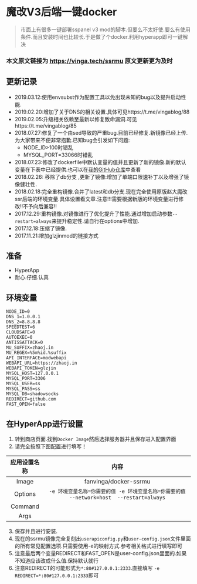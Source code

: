 # 魔改V3后端一键docker


> 市面上有很多一键部署sspanel v3 mod的脚本.但要么不太好使.要么有使用条件.而且安装时间也比较长.于是做了个docker.利用hyperapp即可一键解决

### 本文原文链接为 https://vinga.tech/ssrmu 原文更新更为及时


## 更新记录

- 2019.03.12:使用envsubst作为配置工具以免出现未知的bug以及提升启动性能.
- 2019.02.20:增加了关于DNS的相关设置.具体可见https://t.me/vingablog/88
- 2019.02.05:升级相关依赖至最新以修复致命漏洞.可见https://t.me/vingablog/85
- 2018.07.27:修复了一个由sed导致的严重bug.目前已经修复.新镜像已经上传.为大家带来不便非常抱歉.已知bug会引发如下问题:
  * NODE_ID>100时错乱
  * MYSQL_PORT=33066时错乱
- 2018.07.23:修改了dockerfile中默认变量的值并且更新了新的镜像.新的默认变量在下表中已经提供.也可以在[我的GitHub仓库](https://github.com/fanvinga/dockerfiles/blob/master/ssrmu/Dockerfile)中查看
- 2018.02.26: 移除了db分支 ,更新了镜像:增加了单端口限速补丁以及增强了镜像健壮性.
- 2018.02.18:完全重构镜像.合并了latest和db分支.现在完全使用原版赵大魔改ssr后端的环境变量.具体设置看文章.注意!!!需要根据新版的环境变量进行修改!!不予向后兼容!!
- 2017.12.29:重构镜像.对镜像进行了优化提升了性能.通过增加启动参数`--restart=always`来提升稳定性.请自行在options中增加.
- 2017.12.18:压缩了镜像.
- 2017.11.21:增加glzjinmod的链接方式



## 准备

* HyperApp
* 耐心.仔细.认真




## 环境变量

```
NODE_ID=0                   
DNS_1=1.0.0.1               
DNS_2=8.8.8.8               
SPEEDTEST=6                 
CLOUDSAFE=0                 
AUTOEXEC=0                  
ANTISSATTACK=0              
MU_SUFFIX=zhaoj.in          
MU_REGEX=%5m%id.%suffix     
API_INTERFACE=modwebapi     
WEBAPI_URL=https://zhaoj.in 
WEBAPI_TOKEN=glzjin         
MYSQL_HOST=127.0.0.1        
MYSQL_PORT=3306             
MYSQL_USER=ss               
MYSQL_PASS=ss               
MYSQL_DB=shadowsocks        
REDIRECT=github.com         
FAST_OPEN=false
```



## 在HyperApp进行设置

1. 转到商店页面.找到`Docker Image`然后选择服务器并且保存进入配置界面
2. 请完全按照下图配置进行填写！

| 应用设置名称 |                             内容                             |
| :----------: | :----------------------------------------------------------: |
|    Image     |                    fanvinga/docker-ssrmu                     |
|   Options    | `-e 环境变量名称=你需要的值 -e 环境变量名称=你需要的值 --network=host  --restart=always` |
|   Command    |                                                              |
|     Args     |                                                              |

3. 保存并且进行安装.
4. 现在的ssrmu镜像完全复刻出`userapiconfig.py`和`user-config.json`文件里面的所有常见配置选项.只需要使用-e的映射方式.参考相关格式进行填写即可
5. 注意最后两个变量REDIRECT和FAST_OPEN是user-config.json里面的.如果不知道应该改成什么值.保持默认就行
6. 注意REDIRECT的可能形式为`*:80#127.0.0.1:2333`.直接填写 `-e REDIRECT=*:80#127.0.0.1:2333`即可


